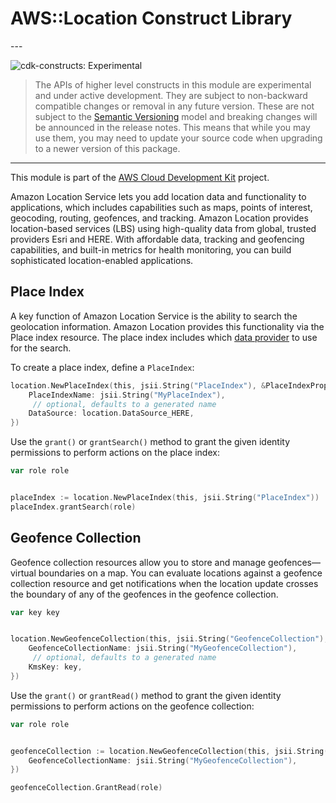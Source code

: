 # AWS::Location Construct Library

<!--BEGIN STABILITY BANNER-->---


![cdk-constructs: Experimental](https://img.shields.io/badge/cdk--constructs-experimental-important.svg?style=for-the-badge)

> The APIs of higher level constructs in this module are experimental and under active development.
> They are subject to non-backward compatible changes or removal in any future version. These are
> not subject to the [Semantic Versioning](https://semver.org/) model and breaking changes will be
> announced in the release notes. This means that while you may use them, you may need to update
> your source code when upgrading to a newer version of this package.

---
<!--END STABILITY BANNER-->

This module is part of the [AWS Cloud Development Kit](https://github.com/aws/aws-cdk) project.

Amazon Location Service lets you add location data and functionality to applications, which
includes capabilities such as maps, points of interest, geocoding, routing, geofences, and
tracking. Amazon Location provides location-based services (LBS) using high-quality data from
global, trusted providers Esri and HERE. With affordable data, tracking and geofencing
capabilities, and built-in metrics for health monitoring, you can build sophisticated
location-enabled applications.

## Place Index

A key function of Amazon Location Service is the ability to search the geolocation information.
Amazon Location provides this functionality via the Place index resource. The place index includes
which [data provider](https://docs.aws.amazon.com/location/latest/developerguide/what-is-data-provider.html)
to use for the search.

To create a place index, define a `PlaceIndex`:

```go
location.NewPlaceIndex(this, jsii.String("PlaceIndex"), &PlaceIndexProps{
	PlaceIndexName: jsii.String("MyPlaceIndex"),
	 // optional, defaults to a generated name
	DataSource: location.DataSource_HERE,
})
```

Use the `grant()` or `grantSearch()` method to grant the given identity permissions to perform actions
on the place index:

```go
var role role


placeIndex := location.NewPlaceIndex(this, jsii.String("PlaceIndex"))
placeIndex.grantSearch(role)
```

## Geofence Collection

Geofence collection resources allow you to store and manage geofences—virtual boundaries on a map.
You can evaluate locations against a geofence collection resource and get notifications when the location
update crosses the boundary of any of the geofences in the geofence collection.

```go
var key key


location.NewGeofenceCollection(this, jsii.String("GeofenceCollection"), &GeofenceCollectionProps{
	GeofenceCollectionName: jsii.String("MyGeofenceCollection"),
	 // optional, defaults to a generated name
	KmsKey: key,
})
```

Use the `grant()` or `grantRead()` method to grant the given identity permissions to perform actions
on the geofence collection:

```go
var role role


geofenceCollection := location.NewGeofenceCollection(this, jsii.String("GeofenceCollection"), &GeofenceCollectionProps{
	GeofenceCollectionName: jsii.String("MyGeofenceCollection"),
})

geofenceCollection.GrantRead(role)
```
